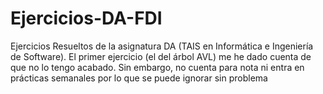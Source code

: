 # Ejercicios-DA-FDI
Ejercicios Resueltos de la asignatura DA (TAIS en Informática e Ingeniería de Software). El primer ejercicio (el del árbol AVL) me he dado cuenta de que no lo tengo acabado. Sin embargo, no cuenta para nota ni entra en prácticas semanales por lo que se puede ignorar sin problema
